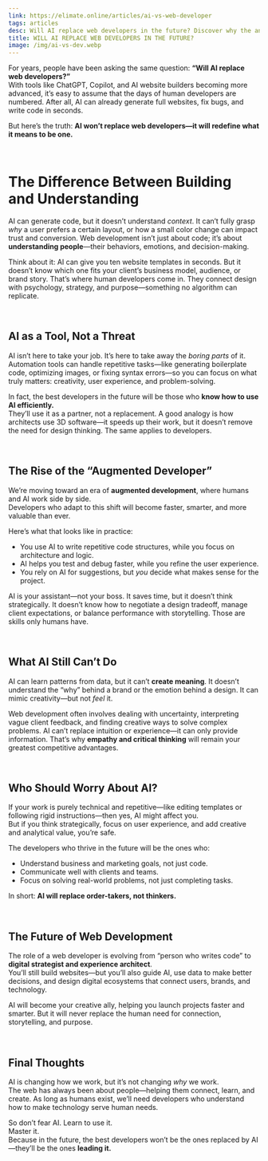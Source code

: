 ```yaml
---
link: https://elimate.online/articles/ai-vs-web-developer
tags: articles
desc: Will AI replace web developers in the future? Discover why the answer is no—and how developers can use AI to become even more powerful.
title: WILL AI REPLACE WEB DEVELOPERS IN THE FUTURE?
image: /img/ai-vs-dev.webp
---
```


For years, people have been asking the same question: **“Will AI replace web developers?”**  
With tools like ChatGPT, Copilot, and AI website builders becoming more advanced, it’s easy to assume that the days of human developers are numbered. After all, AI can already generate full websites, fix bugs, and write code in seconds.  

But here’s the truth: **AI won’t replace web developers—it will redefine what it means to be one.**

<br>

# The Difference Between Building and Understanding

AI can generate code, but it doesn’t understand *context*. It can’t fully grasp *why* a user prefers a certain layout, or how a small color change can impact trust and conversion. Web development isn’t just about code; it’s about **understanding people**—their behaviors, emotions, and decision-making.

Think about it: AI can give you ten website templates in seconds. But it doesn’t know which one fits your client’s business model, audience, or brand story. That’s where human developers come in. They connect design with psychology, strategy, and purpose—something no algorithm can replicate.

<br>

## AI as a Tool, Not a Threat

AI isn’t here to take your job. It’s here to take away the *boring parts* of it.  
Automation tools can handle repetitive tasks—like generating boilerplate code, optimizing images, or fixing syntax errors—so you can focus on what truly matters: creativity, user experience, and problem-solving.

In fact, the best developers in the future will be those who **know how to use AI efficiently.**  
They’ll use it as a partner, not a replacement. A good analogy is how architects use 3D software—it speeds up their work, but it doesn’t remove the need for design thinking. The same applies to developers.

<br>

## The Rise of the “Augmented Developer”

We’re moving toward an era of **augmented development**, where humans and AI work side by side.  
Developers who adapt to this shift will become faster, smarter, and more valuable than ever.

Here’s what that looks like in practice:
- You use AI to write repetitive code structures, while you focus on architecture and logic.
- AI helps you test and debug faster, while you refine the user experience.
- You rely on AI for suggestions, but *you* decide what makes sense for the project.

AI is your assistant—not your boss. It saves time, but it doesn’t think strategically. It doesn’t know how to negotiate a design tradeoff, manage client expectations, or balance performance with storytelling. Those are skills only humans have.

<br>

## What AI Still Can’t Do

AI can learn patterns from data, but it can’t **create meaning**. It doesn’t understand the “why” behind a brand or the emotion behind a design. It can mimic creativity—but not *feel* it.

Web development often involves dealing with uncertainty, interpreting vague client feedback, and finding creative ways to solve complex problems. AI can’t replace intuition or experience—it can only provide information. That’s why **empathy and critical thinking** will remain your greatest competitive advantages.

<br>

## Who Should Worry About AI?

If your work is purely technical and repetitive—like editing templates or following rigid instructions—then yes, AI might affect you.  
But if you think strategically, focus on user experience, and add creative and analytical value, you’re safe.  

The developers who thrive in the future will be the ones who:
- Understand business and marketing goals, not just code.
- Communicate well with clients and teams.
- Focus on solving real-world problems, not just completing tasks.

In short: **AI will replace order-takers, not thinkers.**

<br>

## The Future of Web Development

The role of a web developer is evolving from “person who writes code” to **digital strategist and experience architect**.  
You’ll still build websites—but you’ll also guide AI, use data to make better decisions, and design digital ecosystems that connect users, brands, and technology.

AI will become your creative ally, helping you launch projects faster and smarter. But it will never replace the human need for connection, storytelling, and purpose.

<br>

## Final Thoughts

AI is changing how we work, but it’s not changing *why* we work.  
The web has always been about people—helping them connect, learn, and create. As long as humans exist, we’ll need developers who understand how to make technology serve human needs.

So don’t fear AI. Learn to use it.  
Master it.  
Because in the future, the best developers won’t be the ones replaced by AI—they’ll be the ones **leading it.**
